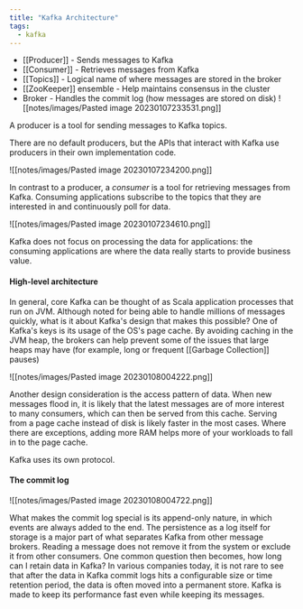 ```yaml
---
title: "Kafka Architecture"
tags:
  - kafka
---
```


- [[Producer]] - Sends messages to Kafka
- [[Consumer]] - Retrieves messages from Kafka
- [[Topics]] - Logical name of where messages are stored in the broker
- [[ZooKeeper]] ensemble - Help maintains consensus in the cluster
- Broker - Handles the commit log (how messages are stored on disk)
![[notes/images/Pasted image 20230107233531.png]]

A producer is a tool for sending messages to Kafka topics.

There are no default producers, but the APIs that interact with Kafka use producers in their own implementation code.

![[notes/images/Pasted image 20230107234200.png]]

In contrast to a producer, a _consumer_ is a tool for retrieving messages from Kafka.
Consuming applications subscribe to the topics that they are interested in and continuously poll for data.

![[notes/images/Pasted image 20230107234610.png]]

Kafka does not focus on processing the data for applications: the consuming applications are where the data really starts to provide business value.

#### High-level architecture

In general, core Kafka can be thought of as Scala application processes that run on JVM. Although noted for being able to handle millions of messages quickly, what is it about Kafka's design that makes this possible?
One of Kafka's keys is its usage of the OS's page cache.
By avoiding caching in the JVM heap, the brokers can help prevent some of the issues that large heaps may have (for example, long or frequent [[Garbage Collection]] pauses)

![[notes/images/Pasted image 20230108004222.png]]

Another design consideration is the access pattern of data. When new messages flood in, it is likely that the latest messages are of more interest to many consumers, which can then be served from this cache.
Serving from a page cache instead of disk is likely faster in the most cases. Where there are exceptions, adding more RAM helps more of your workloads to fall in to the page cache.

Kafka uses its own protocol.

#### The commit log

![[notes/images/Pasted image 20230108004722.png]]

What makes the commit log special is its append-only nature, in which events are always added to the end.
The persistence as a log itself for storage is a major part of what separates Kafka from other message brokers. Reading a message does not remove it from the system or exclude it from other consumers.
One common question then becomes, how long can I retain data in Kafka? In various companies today, it is not rare to see that after the data in Kafka commit logs hits a configurable size or time retention period, the data is often moved into a permanent store.
Kafka is made to keep its performance fast even while keeping its messages.
